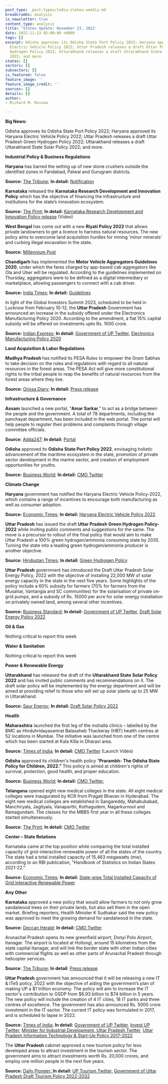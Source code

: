 ```yaml
---
post_type: _post-types/india-states-weekly.md
breadcrumbs: analysis
is_newsletter: true
content_type: analysis
title: 'States Update: November 23, 2022'
date: 2022-11-23 05:00:00 +0000
tags: []
excerpt: Odisha approves its Odisha State Port Policy 2022; Haryana approved its Haryana
  Electric Vehicle Policy 2022; Uttar Pradesh releases a draft Uttar Pradesh Green
  Hydrogen Policy 2022; Uttarakhand releases a draft Uttarakhand State Solar Policy
  2022; and more.
states: []
sectors: []
subsectors: []
is_featured: false
feature_image: ''
feature_image_credit: ''
sources: []
details: []
author:
- Richard M. Rossow

---
```

**Big News:**

Odisha approves its Odisha State Port Policy 2022; Haryana approved its Haryana Electric Vehicle Policy 2022; Uttar Pradesh releases a draft Uttar Pradesh Green Hydrogen Policy 2022; Uttarakhand releases a draft Uttarakhand State Solar Policy 2022; and more.

**Industrial Policy & Business Regulations**

**Haryana** has barred the setting up of new stone crushers outside the identified zones in Faridabad, Palwal and Gurugram districts.

**Source:** [The Tribune](https://www.tribuneindia.com/news/haryana/haryana-tightens-norms-for-new-crushers-in-3-dists-451628); **In detail:** [Notification](https://www.tribuneindia.com/news/haryana/haryana-tightens-norms-for-new-crushers-in-3-dists-451628)

**Karnataka** released the **Karnataka Research Development and Innovation Policy** which has the objective of financing the infrastructure and institutions for the state’s innovation ecosystem.

**Source:** [The Print](https://theprint.in/india/cm-bommai-releases-karnataka-research-development-and-innovation-policy/1219772/); **In detail:** [Karnataka Research Development and Innovation Policy release](https://www.youtube.com/watch?v=0ky52m6lq7M) (Video)

**West Bengal** has come out with a new **Riyati Policy 2022** that allows private landowners to get a licence to harness natural resources. The new policy aims to overcome land acquisition hurdles for mining 'minor minerals' and curbing illegal excavation in the state.

**Source:** [Millennium Post](http://www.millenniumpost.in/kolkata/riyati-policy-2022-bengal-allows-minor-mineral-mining-on-pvt-land-499483)

**Chandigarh** has implemented the **Motor Vehicle Aggregators Guidelines 2020**, under which the fares charged by app-based cab aggregators like Ola and Uber will be regulated. According to the guidelines implemented on Thursday, aggregators were to be defined as a digital intermediary or marketplace, allowing passengers to connect with a cab driver.

**Source:** [India Times](https://www.indiatimes.com/news/india/chandigarh-sets-fare-guidelines-for-app-based-cabs-limits-base-surge-charges-585118.html); **In detail:** [Guidelines](https://morth.nic.in/sites/default/files/notifications_document/Motor%20Vehicle%20Aggregators27112020150046.pdf)

In light of the Global Investors Summit 2023, scheduled to be held in Lucknow from February 10-12, the **Uttar Pradesh** Government has announced an increase in the subsidy offered under the Electronics Manufacturing Policy 2020. According to the amendment, a flat 15% capital subsidy will be offered on investments upto Rs. 1000 crore.

**Source:** [Indian Express;](https://indianexpress.com/article/cities/lucknow/tourism-circuits-it-parks-up-cabinet-green-lights-key-policies-ahead-of-summit-8272707/) **In detail:** [Government of UP Twitter](https://twitter.com/UPGovt/status/1593108036004216832), [Electronics Manufacturing Policy 2020](https://uplc.in/docs/UP%20Electronics%20Manufacturing%20Policy%202020%20-%20English.pdf)

**Land Acquisition & Labor Regulations**

**Madhya Pradesh** has notified its PESA Rules to empower the Gram Sabhas to take decision on the rules and regulations with regard to all natural resources in the forest areas. The PESA Act will give more constitutional rights to the tribal people to reap the benefits of natural resources from the forest areas where they live.

**Source:** [Orissa Diary](https://orissadiary.com/madhya-pradesh-notifies-pesa-rules-on-the-occasion-of-janjatiya-gaurav-divas/); **In detail:** [Press release](https://acrobat.adobe.com/id/urn:aaid:sc:VA6C2:8cfc153a-7ee9-49aa-b401-de3fa5534ce5)

**Infrastructure & Governance**

**Assam** launched a new portal, “**Amar Sarkar**,” to act as a bridge between the people and the government. A total of 78 departments, including the panchayat department, has been included in the web portal. The portal will help people to register their problems and complaints through village committee officials.

**Source**: [Adda247](https://currentaffairs.adda247.com/tripura-cm-dr-manik-saha-launched-amar-sarkar-portal/); **In detail:** [Portal](https://amarsarkar.tripura.gov.in/)

**Odisha** approved its **Odisha State Port Policy 2022**, envisaging holistic advancement of the maritime ecosystem in the state, promotion of private sector development in the marine sector, and creation of employment opportunities for youths.

**Source:** [Business World](https://www.businessworld.in/article/Odisha-Cabinet-Approves-Children-s-Welfare-Port-Policies/19-11-2022-454740/); **In detail:** [CMO Twitter](https://twitter.com/CMO_Odisha/status/1593585582269136896)

**Climate Change**

**Haryana** government has notified the Haryana Electric Vehicle Policy-2022, which contains a range of incentives to encourage both manufacturing as well as consumer adoption.

**Source:** [Economic Times](https://energy.economictimes.indiatimes.com/news/power/haryana-notifies-electric-vehicle-policy-2022/95591512); **In detail:** [Haryana Electric Vehicle Policy 2022](https://investharyana.in/content/pdfs/EV%2520Policy%25202022.pdf)

**Uttar Pradesh** has issued the draft **Uttar Pradesh** **Green Hydrogen Policy-2022** while inviting public comments and suggestions for the same. The move is a precursor to rollout of the final policy that would aim to make Uttar Pradesh a 100% green hydrogen/ammonia consuming state by 2035. Turning the state into a leading green hydrogen/ammonia producer is another objective.

**Source**: [Hindustan Times](https://www.hindustantimes.com/cities/lucknow-news/uttar-pradesh-government-issues-draft-policy-to-promote-hydrogen-production-101668273261199.html); **In detail:** [Green Hydrogen Policy](https://legalitysimplified.com/wp-content/uploads/2022/11/Green-Hydrogen-Policy.pdf)

**Uttar Pradesh** government has introduced the Draft Uttar Pradesh Solar Energy Policy, 2022 with the objective of installing 22,000 MW of solar energy capacity in the state in the next five years. Some highlights of the policy include a 60% subsidy for farmers (70% for farmers from the Musahar, Vantangia and SC communities) for the solarisation of private on-grid pumps, and a subsidy of Rs. 15000 per acre for solar energy installation on privately owned land, among several other incentives.

**Source:** [Business Standard;](https://www.business-standard.com/article/economy-policy/uttar-pradesh-aims-to-generate-22-000-mw-solar-power-in-next-5-years-122111700083_1.html) **In detail:** [Government of UP Twitter](https://twitter.com/UPGovt/status/1593108374497169408), [Draft Solar Energy Policy 2022](http://upneda.org.in/MediaGallery/Uttar_Pradesh_Solar_Energy_Policy2022_English_draft_one-07-08-22-final.pdf)

**Oil & Gas**

Nothing critical to report this week

**Water & Sanitation**

Nothing critical to report this week

**Power & Renewable Energy**

**Uttarakhand** has released the draft of the **Uttarakhand State Solar Policy 2022** and has invited public comments and recommendations on it. The draft solar policy will be implemented by the energy department and will be aimed at providing relief to those who will set up solar plants up to 25 MW in Uttarakhand.

**Source:** [Saur Energy](https://www.saurenergy.com/solar-energy-news/uttarakhand-releases-draft-solar-power-policy-2022-offers-benefits-to-power-generators); **In detail:** [Draft Solar Policy 2022](https://uk.gov.in/files/CEEW-_Uttarakhand_State_Solar_Policy_Draft_10Nov22.pdf)

**Health**

**Maharashtra** launched the first leg of the mohalla clinics – labelled by the BMC as Hinduhridayasamrat Balasaheb Thackeray (HBT) health centres at 52 locations in Mumbai. The initiative was launched from one of the centre which has been started at Kala Killa in Dharavi area.

**Source:** [Times of India](https://m.timesofindia.com/city/mumbai/maharashtra-cm-eknath-shinde-launches-51-health-centers-across-mumbai/amp_articleshow/95585309.cms); **In detail:** [CMO Twitter](https://twitter.com/CMOMaharashtra/status/1593216230411759616) (Launch Video)

**Odisha** approved its children's health policy “**Prarambh- The Odisha State Policy for Children, 2022.”** This policy is aimed at children's rights of survival, protection, good health, and proper education.

**Source:** [Business World](https://www.businessworld.in/article/Odisha-Cabinet-Approves-Children-s-Welfare-Port-Policies/19-11-2022-454740/); **In detail:** [CMO Twitter](https://twitter.com/CMO_Odisha/status/1593586990238384128),

**Telangana** opened eight new medical colleges in the state. All eight medical colleges were inaugurated by KCR from Pragati Bhavan in Hyderabad. The eight new medical colleges are established in Sangareddy, Mahabubabad, Manchiryala, Jagityala, Vanaparthi, Kothagudem, Nagarkurnool and Ramagundam. The classes for the MBBS first year in all these colleges started simultaneously.

**Source:** [The Print](https://theprint.in/india/telangana-gets-8-new-medical-colleges/1218350/); **In detail:** [CMO Twitter](https://twitter.com/TelanganaCMO/status/1592434697254367233)

**Center – State Relations**

Karnataka came at the top position while comparing the total installed capacity of grid-interactive renewable power of all the states of the country. The state had a total installed capacity of 15,463 megawatts (mw), according to an RBI publication, “Handbook of Statistics on Indian States 2021-22.”

**Source:** [Economic Times](https://energy.economictimes.indiatimes.com/news/renewable/karnataka-has-highest-installed-grid-interactive-renewable-power-capacity-in-india-rbi-report/95648424); **In detail:** [State-wise Total Installed Capacity of Grid Interactive Renewable Power](https://rbidocs.rbi.org.in/rdocs/Publications/PDFs/135T_19112022949DF1197E344C1FA2BB9D6279AA2065.PDF)

**Any Other**

**Karnataka** approved a new policy that would allow farmers to not only grow sandalwood trees on their private lands, but also sell them in the open market. Briefing reporters, Health Minister K Sudhakar said the new policy was approved to meet the growing demand for sandalwood in the state.

**Source:** [Deccan Herald](https://www.deccanherald.com/state/top-karnataka-stories/karnataka-cabinet-relaxes-sandalwood-sales-1163369.html); **In detail:** [CMO Twitter](https://twitter.com/CMofKarnataka/status/1593254394078072832)

Arunachal Pradesh opens its new greenfield airport, Donyi Polo Airport, Itanagar. The airport is located at Hollongi, around 15 kilometres from the state capital Itanagar, and will link the border state with other Indian cities with commercial flights as well as other parts of Arunachal Pradesh through helicopter services.

**Source**: [The Tribune](https://www.tribuneindia.com/news/nation/pm-modi-inaugurates-arunachal-pradeshs-first-airport-near-itanagar-452536); **In detail**: [Press release](https://www.narendramodi.in/asm/prime-minister-narendra-modi-inaugurates-first-greenfield-airport-and-other-development-projects-in-arunachal-pradesh-565955)

**Uttar Pradesh** government has announced that it will be releasing a new IT & ITeS policy, 2022 with the objective of aiding the government’s plan of making UP a $1 trillion economy. The policy will aim to increase the IT sector's contribution to GSDP from $6.93 billion to $74 billion in 5 years. The new policy will include the creation of 4 IT cities, 18 IT parks and three centres of excellence. The government has also announced Rs. 5000 crore investment in the IT sector. The current IT policy was formulated in 2017, and is scheduled to lapse in 2022.

**Source:** [Times of India;](http://timesofindia.indiatimes.com/articleshow/95482165.cms?utm_source=contentofinterest&utm_medium=text&utm_campaign=cppst) **In detail:** [Government of UP Twitter](https://twitter.com/UPGovt/status/1593108230951297025), [Invest UP Twitter](https://twitter.com/_InvestUP/status/1593160222394445825), [Minister for Industrial Development, Uttar Pradesh Twitter](https://twitter.com/NandiGuptaBJP/status/1593439576844271617), [Uttar Pradesh Information Technology & Start-Up Policy 2017-2022](https://www.uplc.in/docs/UP-IT-Start-up-Policy-2017-English.pdf)

The **Uttar Pradesh** cabinet approved a new tourism policy for less developed areas to attract investment in the tourism sector. The government aims to attract investments worth Rs. 20,000 crores, and employ one million people in the next five years.

**Source:** [Daily Pioneer; ](https://www.dailypioneer.com/2022/state-editions/up-govt-eyeing-rs-20-000-crore-investment-in-tourism-sector.html)**In detail:** [UP Tourism Twitter,](https://twitter.com/uptourismgov/status/1594587959562768384) [Government of Uttar Pradesh Draft Tourism Policy 2022-2032](https://upstdc.info/policy/Files/20220803_UP%20Tourism%20Policy_v2.pdf)
